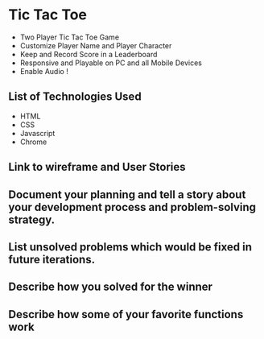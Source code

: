 # Tic Tac Toe
- Two Player Tic Tac Toe Game
- Customize Player Name and Player Character
- Keep and Record Score in a Leaderboard
- Responsive and Playable on PC and all Mobile Devices
- Enable Audio !

## List of Technologies Used
- HTML
- CSS
- Javascript
- Chrome

## Link to wireframe and User Stories
## Document your planning and tell a story about your development process and problem-solving strategy.
## List unsolved problems which would be fixed in future iterations.
## Describe how you solved for the winner
## Describe how some of your favorite functions work